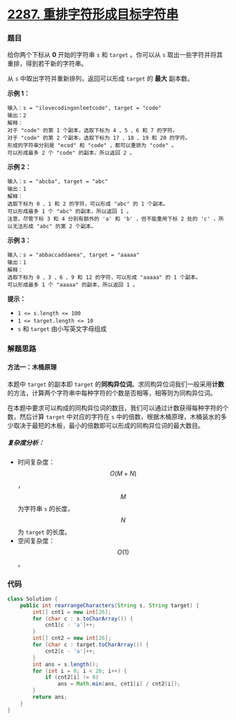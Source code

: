 # [2287. 重排字符形成目标字符串](https://leetcode.cn/problems/rearrange-characters-to-make-target-string/)

### 题目

给你两个下标从 **0** 开始的字符串 `s` 和 `target` 。你可以从 `s` 取出一些字符并将其重排，得到若干新的字符串。

从 `s` 中取出字符并重新排列，返回可以形成 `target` 的 **最大** 副本数。

 

**示例 1：**

```
输入：s = "ilovecodingonleetcode", target = "code"
输出：2
解释：
对于 "code" 的第 1 个副本，选取下标为 4 、5 、6 和 7 的字符。
对于 "code" 的第 2 个副本，选取下标为 17 、18 、19 和 20 的字符。
形成的字符串分别是 "ecod" 和 "code" ，都可以重排为 "code" 。
可以形成最多 2 个 "code" 的副本，所以返回 2 。
```

**示例 2：**

```
输入：s = "abcba", target = "abc"
输出：1
解释：
选取下标为 0 、1 和 2 的字符，可以形成 "abc" 的 1 个副本。 
可以形成最多 1 个 "abc" 的副本，所以返回 1 。
注意，尽管下标 3 和 4 分别有额外的 'a' 和 'b' ，但不能重用下标 2 处的 'c' ，所以无法形成 "abc" 的第 2 个副本。
```

**示例 3：**

```
输入：s = "abbaccaddaeea", target = "aaaaa"
输出：1
解释：
选取下标为 0 、3 、6 、9 和 12 的字符，可以形成 "aaaaa" 的 1 个副本。
可以形成最多 1 个 "aaaaa" 的副本，所以返回 1 。
```

 

**提示：**

- `1 <= s.length <= 100`
- `1 <= target.length <= 10`
- `s` 和 `target` 由小写英文字母组成

### 解题思路

#### 方法一：木桶原理

本题中 `target` 的副本即 `target` 的**同构异位词**。求同构异位词我们一般采用**计数**的方法，计算两个字符串中每种字符的个数是否相等，相等则为同构异位词。

在本题中要求可以构成的同构异位词的数目，我们可以通过计数获得每种字符的个数，然后计算 `target` 中对应的字符在 `s` 中的倍数，根据木桶原理，木桶装水的多少取决于最短的木板，最小的倍数即可以形成的同构异位词的最大数目。

##### 复杂度分析：

- 时间复杂度：$$ O(M+N) $$，$$ M $$ 为字符串 `s` 的长度，$$ N $$ 为 `target`  的长度。
- 空间复杂度：$$ O(1) $$。

### 代码

```java
class Solution {
    public int rearrangeCharacters(String s, String target) {
        int[] cnt1 = new int[26];
        for (char c : s.toCharArray()) {
            cnt1[c - 'a']++;
        }
        int[] cnt2 = new int[26];
        for (char c : target.toCharArray()) {
            cnt2[c - 'a']++;
        }
        int ans = s.length();
        for (int i = 0; i < 26; i++) {
            if (cnt2[i] != 0)
                ans = Math.min(ans, cnt1[i] / cnt2[i]);
        }
        return ans;
    }
}
```

